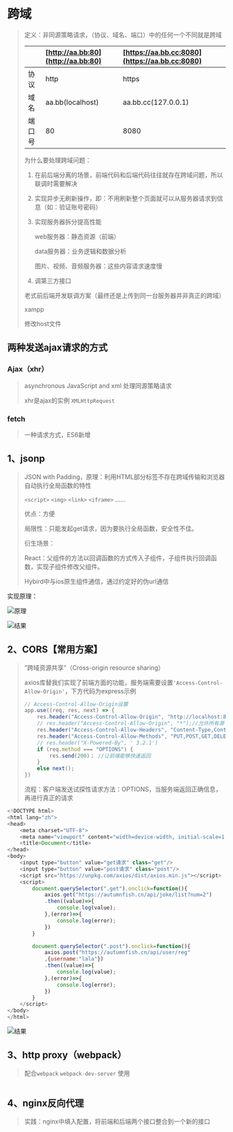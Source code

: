 # 跨域

> 定义：非同源策略请求，（协议、域名、端口）中的任何一个不同就是跨域
>
> |  | [http://aa.bb:80](http://aa.bb:80) | [https://aa.bb.cc:8080](https://aa.bb.cc:8080) |
> | :--- | :--- | :--- |
> | 协议 | http | https |
> | 域名 | aa.bb\(localhost\) | aa.bb.cc\(127.0.0.1\) |
> | 端口号 | 80 | 8080 |
>
> 为什么要处理跨域问题：
>
> 1. 在前后端分离的场景，前端代码和后端代码往往就存在跨域问题，所以联调时需要解决
> 2. 实现异步无刷新操作，即：不用刷新整个页面就可以从服务器请求到信息（如：验证账号密码）
> 3. 实现服务器拆分提高性能
>
>     web服务器：静态资源（前端）
>
>     data服务器：业务逻辑和数据分析
>
>     图片、视频、音频服务器：这些内容请求速度慢
>
> 4. 调第三方接口
>
> 老式前后端开发联调方案（最终还是上传到同一台服务器并非真正的跨域）
>
>  xampp
>
>  修改host文件

## 两种发送ajax请求的方式

### Ajax（xhr）

> asynchronous JavaScript and xml 处理同源策略请求
>
> xhr是ajax的实例 `XMLHttpRequest`

### fetch

> 一种请求方式，ES6新增

## 1、jsonp

> JSON with Padding，原理：利用HTML部分标签不存在跨域传输和浏览器自动执行全局函数的特性
>
> `<script>` `<img>` `<link>` `<iframe>` ……
>
> 优点：方便
>
> 局限性：只能发起get请求，因为要执行全局函数，安全性不佳。
>
> 衍生场景：
>
>  React：父组件的方法以回调函数的方式传入子组件，子组件执行回调函数，实现子组件修改父组件。
>
>  Hybird中与ios原生组件通信，通过约定好的伪url通信

实现原理：

![&#x539F;&#x7406;](https://zoulam-pic-repo.oss-cn-beijing.aliyuncs.com/img/image-20200814221008696.png)

![&#x7ED3;&#x679C;](https://zoulam-pic-repo.oss-cn-beijing.aliyuncs.com/img/image-20200814223400214.png)

## 2、CORS【常用方案】

> ”跨域资源共享”（Cross-origin resource sharing）
>
>  axios库替我们实现了前端方面的功能，服务端需要设置`'Access-Control-Allow-Origin'`，下方代码为express示例
>
> ```javascript
> // Access-Control-Allow-Origin设置
> app.use((req, res, next) => {
>     res.header("Access-Control-Allow-Origin", "http://localhost:8000");//允许源 还有一种是填入 *
>     // res.header("Access-Control-Allow-Origin", "*");//允许所有源（就不能携带cookie），不安全
>     res.header("Access-Control-Allow-Headers", "Content-Type,Content-Length, Authorization, Accept,X-Requested-With");
>     res.header("Access-Control-Allow-Methods", "PUT,POST,GET,DELETE,OPTIONS");//允许请求的方法
>     // res.header("X-Powered-By", ' 3.2.1')
>     if (req.method === "OPTIONS") {
>         res.send(200)； //让前端能够快速返回
>     }
>     else next();
> })
> ```
>
> 流程：客户端发送试探性请求方法：OPTIONS，当服务端返回正确信息，再进行真正的请求

```JavaScript
<!DOCTYPE html>
<html lang="zh">
<head>
    <meta charset="UTF-8">
    <meta name="viewport" content="width=device-width, initial-scale=1.0">
    <title>Document</title>
</head>
<body>
    <input type="button" value="get请求" class="get"/>
    <input type="button" value="post请求" class="post"/>
    <script src="https://unpkg.com/axios/dist/axios.min.js"></script>
    <script>
        document.querySelector(".get").onclick=function(){
            axios.get("https://autumnfish.cn/api/joke/list?num=2")
            .then((value)=>{
                console.log(value);
            },(error)=>{
                console.log(error);
            })
        }

        document.querySelector(".post").onclick=function(){
            axios.post("https://autumnfish.cn/api/user/reg"
            ,{username:"lala"})
            .then((value)=>{
                console.log(value);
            },(error)=>{
                console.log(error);
            })
        }
    </script>
</body>
</html>
```

![&#x7ED3;&#x679C;](https://zoulam-pic-repo.oss-cn-beijing.aliyuncs.com/img/image-20200814230844794.png)

## 3、http proxy（webpack）

> 配合`webpack` `webpack-dev-server` 使用

```

```



## 4、nginx反向代理

> 实践：nginx中填入配置，将前端和后端两个接口整合到一个新的接口

